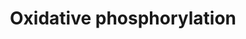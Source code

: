 ---
annotations:
- id: PW:0001059
  parent: classic metabolic pathway
  type: Pathway Ontology
  value: oxidative phosphorylation pathway
authors:
- MaintBot
- Ddigles
- Mkutmon
citedin:
- link: PMC3650681
  title: Microarray analyses reveal novel targets of exercise-induced stress resistance
    in the dorsal raphe nucleus (2013)
description: ''
last-edited: 2019-09-17
organisms:
- Rattus norvegicus
redirect_from:
- /index.php/Pathway:WP1283
- /instance/WP1283
- /instance/WP1283_r106951
revision: r106951
schema-jsonld:
- '@context': https://schema.org/
  '@id': https://wikipathways.github.io/pathways/WP1283.html
  '@type': Dataset
  creator:
    '@type': Organization
    name: WikiPathways
  description: ''
  keywords:
  - ADP
  - ATP
  - ATP5E
  - ATP6
  - ATP6_RAT
  - Atp5a1
  - Atp5b
  - Atp5d
  - Atp5f1
  - Atp5g1
  - Atp5g2
  - Atp5g3
  - Atp5h
  - Atp5i
  - Atp5j
  - Atp5j2
  - Atp5l
  - Atp5o
  - Atp5s
  - Atp6ap1
  - Atp6ap2
  - COX3_RAT
  - GZMB
  - Hydrogen
  - LOC679739
  - NAD
  - NADH
  - ND1
  - ND2
  - ND3
  - ND4
  - ND4L
  - ND5
  - ND6
  - NDUFA9
  - Ndufa10l1
  - Ndufa11
  - Ndufa2
  - Ndufa3
  - Ndufa4
  - Ndufa5
  - Ndufa6
  - Ndufa7
  - Ndufa8
  - Ndufab1
  - Ndufb10
  - Ndufb2
  - Ndufb5
  - Ndufb6
  - Ndufb7
  - Ndufb8
  - Ndufb9
  - Ndufc1
  - Ndufc2
  - Ndufs1
  - Ndufs2
  - Ndufs3
  - Ndufs4
  - Ndufs5
  - Ndufs7
  - Ndufs8
  - Ndufv1
  - Ndufv2
  - Ndufv3
  license: CC0
  name: Oxidative phosphorylation
seo: CreativeWork
title: Oxidative phosphorylation
wpid: WP1283
---